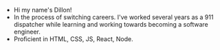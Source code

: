 - Hi my name's Dillon!
- In the process of switching careers. I've worked several years as a 911 dispatcher while learning and working towards becoming a software engineer.
- Proficient in HTML, CSS, JS, React, Node.

<!---
Dillonpw/Dillonpw is a ✨ special ✨ repository because its `README.md` (this file) appears on your GitHub profile.
You can click the Preview link to take a look at your changes.
--->
